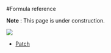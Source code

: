<properties
   pageTitle="Build a formula"
   description="In PowerApps, you can use the operators and functions that this topic describes."
   services="na"
   documentationCenter="na"
   authors="merwanhade"
   manager=""
   editor=""
   tags=""/>
<tags
   ms.service="kratosapps"
   ms.devlang="na"
   ms.topic="article"
   ms.tgt_pltfrm="na"
   ms.workload="na"
   ms.date="10/23/2015"
   ms.author="merwanhade"/>


#Formula reference

**Note** : This page is under construction. 

![][1]


- [Patch](functions/function-patch.md)

[1]: ./media/formula-reference/construction.png 
